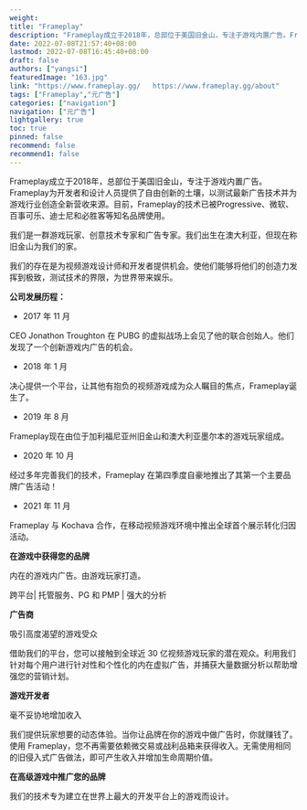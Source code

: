 ```yaml
---
weight: 
title: "Frameplay"
description: "Frameplay成立于2018年，总部位于美国旧金山，专注于游戏内置广告。Frameplay为开发者和设计人员提供了自由创新的土壤，以测试最新广告技术并为游戏行业创造全新营收来源。目前，Frameplay的技术已被Progressive、微软、百事可乐、迪士尼和必胜客等知名品牌使用。"
date: 2022-07-08T21:57:40+08:00
lastmod: 2022-07-08T16:45:40+08:00
draft: false
authors: ["yangsi"]
featuredImage: "163.jpg"
link: "https://www.frameplay.gg/   https://www.frameplay.gg/about"
tags: ["Frameplay","元广告"]
categories: ["navigation"]
navigation: ["元广告"]
lightgallery: true
toc: true
pinned: false
recommend: false
recommend1: false
---
```


Frameplay成立于2018年，总部位于美国旧金山，专注于游戏内置广告。Frameplay为开发者和设计人员提供了自由创新的土壤，以测试最新广告技术并为游戏行业创造全新营收来源。目前，Frameplay的技术已被Progressive、微软、百事可乐、迪士尼和必胜客等知名品牌使用。  

我们是一群游戏玩家、创意技术专家和广告专家。我们出生在澳大利亚，但现在称旧金山为我们的家。

我们的存在是为视频游戏设计师和开发者提供机会。使他们能够将他们的创造力发挥到极致，测试技术的界限，为世界带来娱乐。

**公司发展历程：**

- 2017 年 11 月

CEO Jonathon Troughton 在 PUBG 的虚拟战场上会见了他的联合创始人。他们发现了一个创新游戏内广告的机会。

- 2018 年 1 月

决心提供一个平台，让其他有抱负的视频游戏成为众人瞩目的焦点，Frameplay诞生了。

- 2019 年 8 月 

Frameplay现在由位于加利福尼亚州旧金山和澳大利亚墨尔本的游戏玩家组成。

- 2020 年 10 月

经过多年完善我们的技术，Frameplay 在第四季度自豪地推出了其第一个主要品牌广告活动！

- 2021 年 11 月

Frameplay 与 Kochava 合作，在移动视频游戏环境中推出全球首个展示转化归因活动。

**在游戏中获得您的品牌** 

内在的游戏内广告。由游戏玩家打造。

跨平台| 托管服务、PG 和 PMP | 强大的分析

**广告商**

吸引高度渴望的游戏受众

借助我们的平台，您可以接触到全球近 30 亿视频游戏玩家的潜在观众。利用我们针对每个用户进行针对性和个性化的内在虚拟广告，并捕获大量数据分析以帮助增强您的营销计划。

**游戏开发者**

毫不妥协地增加收入

我们提供玩家想要的动态体验。当你让品牌在你的游戏中做广告时，你就赚钱了。使用 Frameplay，您不再需要依赖微交易或战利品箱来获得收入。无需使用相同的旧侵入式广告做法，即可产生收入并增加生命周期价值。

**在高级游戏中推广您的品牌**

我们的技术专为建立在世界上最大的开发平台上的游戏而设计。

